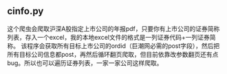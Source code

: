 ## cinfo.py
这个爬虫会爬取沪深A股指定上市公司的年报pdf，只要你有上市公司的证券简称列表，存入一个excel，我的本地excel文件的格式是一列证券代码+一列证券简称。
该程序会获取所有目标上市公司的ordid（巨潮网必需的post字段），然后把所有目标公司信息都post，再然后循环翻页爬取，但目前依靠改参数翻页还有点bug。所以也可以遍历证券列表，一家一家公司这样爬取。
